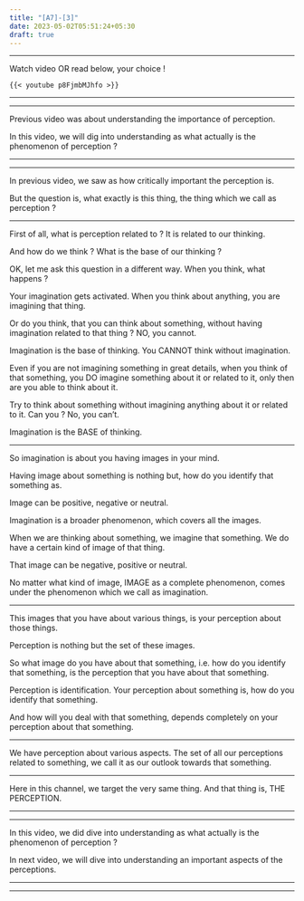 ```yaml
---
title: "[A7]-[3]"
date: 2023-05-02T05:51:24+05:30
draft: true
---
```


---

Watch video OR read below, your choice !

```
{{< youtube p8FjmbMJhfo >}}
```

---

---

Previous video was about understanding the importance of perception.

In this video, we will dig into understanding as what actually is the phenomenon of perception ?

---

---

In previous video, we saw as how critically important the perception is.

But the question is, what exactly is this thing, the thing which we call as perception ?

---

First of all, what is perception related to ? It is related to our thinking.

And how do we think ? What is the base of our thinking ?

OK, let me ask this question in a different way. When you think, what happens ?

Your imagination gets activated. When you think about anything, you are imagining that thing.

Or do you think, that you can think about something, without having imagination related to that thing ? NO, you cannot.

Imagination is the base of thinking. You CANNOT think without imagination.

Even if you are not imagining something in great details, when you think of that something, you DO imagine something about it or related to it, only then are you able to think about it.

Try to think about something without imagining anything about it or related to it. Can you ? No, you can’t.

Imagination is the BASE of thinking.

---

So imagination is about you having images in your mind.

Having image about something is nothing but, how do you identify that something as.

Image can be positive, negative or neutral.

Imagination is a broader phenomenon, which covers all the images.

When we are thinking about something, we imagine that something. We do have a certain kind of image of that thing.

That image can be negative, positive or neutral.

No matter what kind of image, IMAGE as a complete phenomenon, comes under the phenomenon which we call as
imagination.

---

This images that you have about various things, is your perception about those things.

Perception is nothing but the set of these images.

So what image do you have about that something, i.e. how do you identify that something, is the perception that you have about that something.

Perception is identification. Your perception about something is, how do you identify that something.

And how will you deal with that something, depends completely on your perception about that something.

---

We have perception about various aspects. The set of all our perceptions related to something, we call it as our outlook towards that something.

---

Here in this channel, we target the very same thing. And that thing is, THE PERCEPTION.

---

---

In this video, we did dive into understanding as what actually is the phenomenon of perception ?

In next video, we will dive into understanding an important aspects of the perceptions.

---

---

